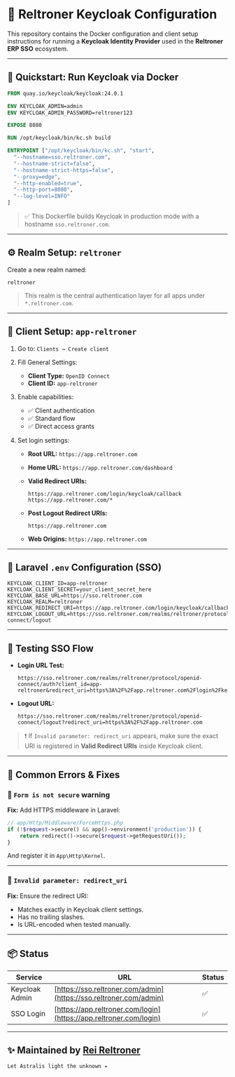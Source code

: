 # 🔐 Reltroner Keycloak Configuration

This repository contains the Docker configuration and client setup instructions for running a **Keycloak Identity Provider** used in the **Reltroner ERP SSO** ecosystem.

---

## 🚀 Quickstart: Run Keycloak via Docker

```dockerfile
FROM quay.io/keycloak/keycloak:24.0.1

ENV KEYCLOAK_ADMIN=admin
ENV KEYCLOAK_ADMIN_PASSWORD=reltroner123

EXPOSE 8080

RUN /opt/keycloak/bin/kc.sh build

ENTRYPOINT ["/opt/keycloak/bin/kc.sh", "start", 
  "--hostname=sso.reltroner.com", 
  "--hostname-strict=false", 
  "--hostname-strict-https=false", 
  "--proxy=edge", 
  "--http-enabled=true", 
  "--http-port=8080", 
  "--log-level=INFO"
]
````

> ✅ This Dockerfile builds Keycloak in production mode with a hostname `sso.reltroner.com`.

---

## ⚙️ Realm Setup: `reltroner`

Create a new realm named:

```
reltroner
```

> This realm is the central authentication layer for all apps under `*.reltroner.com`.

---

## 📲 Client Setup: `app-reltroner`

1. Go to: `Clients → Create client`
2. Fill General Settings:

   * **Client Type:** `OpenID Connect`
   * **Client ID:** `app-reltroner`
3. Enable capabilities:

   * ✅ Client authentication
   * ✅ Standard flow
   * ✅ Direct access grants
4. Set login settings:

   * **Root URL:** `https://app.reltroner.com`
   * **Home URL:** `https://app.reltroner.com/dashboard`
   * **Valid Redirect URIs:**

     ```
     https://app.reltroner.com/login/keycloak/callback
     https://app.reltroner.com/*
     ```
   * **Post Logout Redirect URIs:**

     ```
     https://app.reltroner.com
     ```
   * **Web Origins:** `https://app.reltroner.com`

---

## 🔐 Laravel `.env` Configuration (SSO)

```env
KEYCLOAK_CLIENT_ID=app-reltroner
KEYCLOAK_CLIENT_SECRET=your_client_secret_here
KEYCLOAK_BASE_URL=https://sso.reltroner.com
KEYCLOAK_REALM=reltroner
KEYCLOAK_REDIRECT_URI=https://app.reltroner.com/login/keycloak/callback
KEYCLOAK_LOGOUT_URL=https://sso.reltroner.com/realms/reltroner/protocol/openid-connect/logout
```

---

## 🧪 Testing SSO Flow

* **Login URL Test:**

  ```
  https://sso.reltroner.com/realms/reltroner/protocol/openid-connect/auth?client_id=app-reltroner&redirect_uri=https%3A%2F%2Fapp.reltroner.com%2Flogin%2Fkeycloak%2Fcallback&scope=openid&response_type=code
  ```

* **Logout URL:**

  ```
  https://sso.reltroner.com/realms/reltroner/protocol/openid-connect/logout?redirect_uri=https%3A%2F%2Fapp.reltroner.com
  ```

> ❗ If `Invalid parameter: redirect_uri` appears, make sure the exact URI is registered in **Valid Redirect URIs** inside Keycloak client.

---

## 🐛 Common Errors & Fixes

### 🔸 `Form is not secure` warning

**Fix:** Add HTTPS middleware in Laravel:

```php
// app/Http/Middleware/ForceHttps.php
if (!$request->secure() && app()->environment('production')) {
    return redirect()->secure($request->getRequestUri());
}
```

And register it in `App\Http\Kernel`.

---

### 🔸 `Invalid parameter: redirect_uri`

**Fix:** Ensure the redirect URI:

* Matches exactly in Keycloak client settings.
* Has no trailing slashes.
* Is URL-encoded when tested manually.

---

## 📦 Status

| Service        | URL                                                                | Status |
| -------------- | ------------------------------------------------------------------ | ------ |
| Keycloak Admin | [https://sso.reltroner.com/admin](https://sso.reltroner.com/admin) | ✅      |
| SSO Login      | [https://app.reltroner.com/login](https://app.reltroner.com/login) | ✅      |

---

## ✨ Maintained by [Rei Reltroner](https://www.reltroner.com/blog/for-recruiters)

```
Let Astralis light the unknown ✦
```
